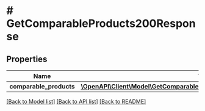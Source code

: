 # # GetComparableProducts200Response

## Properties

Name | Type | Description | Notes
------------ | ------------- | ------------- | -------------
**comparable_products** | [**\OpenAPI\Client\Model\GetComparableProducts200ResponseComparableProducts**](GetComparableProducts200ResponseComparableProducts.md) |  |

[[Back to Model list]](../../README.md#models) [[Back to API list]](../../README.md#endpoints) [[Back to README]](../../README.md)

